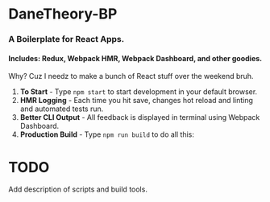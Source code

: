 # DaneTheory-BP
### A Boilerplate for React Apps.
#### Includes: Redux, Webpack HMR, Webpack Dashboard, and other goodies.

Why? Cuz I needz to make a bunch of React stuff over the weekend bruh.

1. **To Start** - Type `npm start` to start development in your default browser.
2. **HMR Logging** - Each time you hit save, changes hot reload and linting and automated tests run.
3. **Better CLI Output** - All feedback is displayed in terminal using Webpack Dashboard.
6. **Production Build** - Type `npm run build` to do all this:


# TODO

Add description of scripts and build tools.

